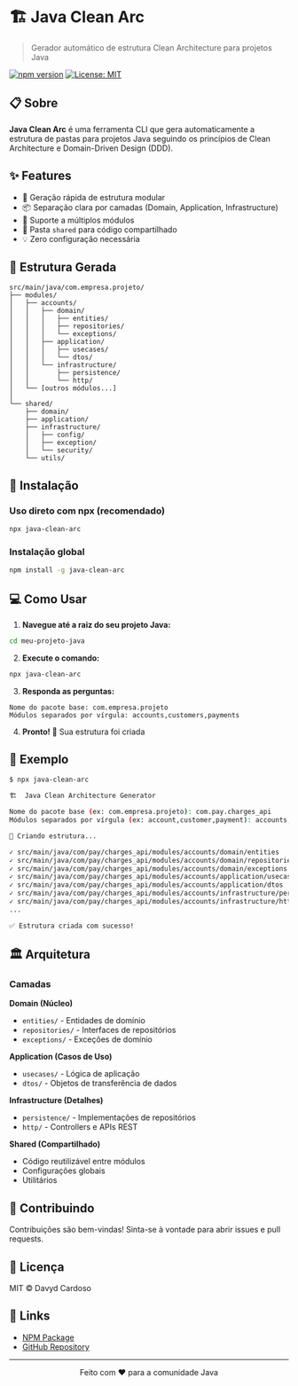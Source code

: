 # 🏗️ Java Clean Arc

> Gerador automático de estrutura Clean Architecture para projetos Java

[![npm version](https://img.shields.io/npm/v/java-clean-arc.svg)](https://www.npmjs.com/package/java-clean-arc)
[![License: MIT](https://img.shields.io/badge/License-MIT-yellow.svg)](https://opensource.org/licenses/MIT)

## 📋 Sobre

**Java Clean Arc** é uma ferramenta CLI que gera automaticamente a estrutura de pastas para projetos Java seguindo os princípios de Clean Architecture e Domain-Driven Design (DDD).

## ✨ Features

- 🚀 Geração rápida de estrutura modular
- 📦 Separação clara por camadas (Domain, Application, Infrastructure)
- 🎯 Suporte a múltiplos módulos
- 🔧 Pasta `shared` para código compartilhado
- 💡 Zero configuração necessária

## 🎯 Estrutura Gerada

```
src/main/java/com.empresa.projeto/
├── modules/
│   ├── accounts/
│   │   ├── domain/
│   │   │   ├── entities/
│   │   │   ├── repositories/
│   │   │   └── exceptions/
│   │   ├── application/
│   │   │   ├── usecases/
│   │   │   └── dtos/
│   │   └── infrastructure/
│   │       ├── persistence/
│   │       └── http/
│   └── [outros módulos...]
│
└── shared/
    ├── domain/
    ├── application/
    ├── infrastructure/
    │   ├── config/
    │   ├── exception/
    │   └── security/
    └── utils/
```

## 🚀 Instalação

### Uso direto com npx (recomendado)

```bash
npx java-clean-arc
```

### Instalação global

```bash
npm install -g java-clean-arc
```

## 💻 Como Usar

1. **Navegue até a raiz do seu projeto Java:**

```bash
cd meu-projeto-java
```

2. **Execute o comando:**

```bash
npx java-clean-arc
```

3. **Responda as perguntas:**

```
Nome do pacote base: com.empresa.projeto
Módulos separados por vírgula: accounts,customers,payments
```

4. **Pronto! 🎉** Sua estrutura foi criada

## 📖 Exemplo

```bash
$ npx java-clean-arc

🏗️  Java Clean Architecture Generator

Nome do pacote base (ex: com.empresa.projeto): com.pay.charges_api
Módulos separados por vírgula (ex: account,customer,payment): accounts,payments

📁 Criando estrutura...

✓ src/main/java/com/pay/charges_api/modules/accounts/domain/entities
✓ src/main/java/com/pay/charges_api/modules/accounts/domain/repositories
✓ src/main/java/com/pay/charges_api/modules/accounts/domain/exceptions
✓ src/main/java/com/pay/charges_api/modules/accounts/application/usecases
✓ src/main/java/com/pay/charges_api/modules/accounts/application/dtos
✓ src/main/java/com/pay/charges_api/modules/accounts/infrastructure/persistence
✓ src/main/java/com/pay/charges_api/modules/accounts/infrastructure/http
...

✅ Estrutura criada com sucesso!
```

## 🏛️ Arquitetura

### Camadas

**Domain (Núcleo)**
- `entities/` - Entidades de domínio
- `repositories/` - Interfaces de repositórios
- `exceptions/` - Exceções de domínio

**Application (Casos de Uso)**
- `usecases/` - Lógica de aplicação
- `dtos/` - Objetos de transferência de dados

**Infrastructure (Detalhes)**
- `persistence/` - Implementações de repositórios
- `http/` - Controllers e APIs REST

**Shared (Compartilhado)**
- Código reutilizável entre módulos
- Configurações globais
- Utilitários

## 🤝 Contribuindo

Contribuições são bem-vindas! Sinta-se à vontade para abrir issues e pull requests.

## 📄 Licença

MIT © Davyd Cardoso

## 🔗 Links

- [NPM Package]([https://www.npmjs.com/package/java-clean-arc](https://www.npmjs.com/package/java-clean-arc))
- [GitHub Repository](https://github.com/davydcardoso/java-clean-arc)

---

<p align="center">
  Feito com ❤️ para a comunidade Java
</p>
